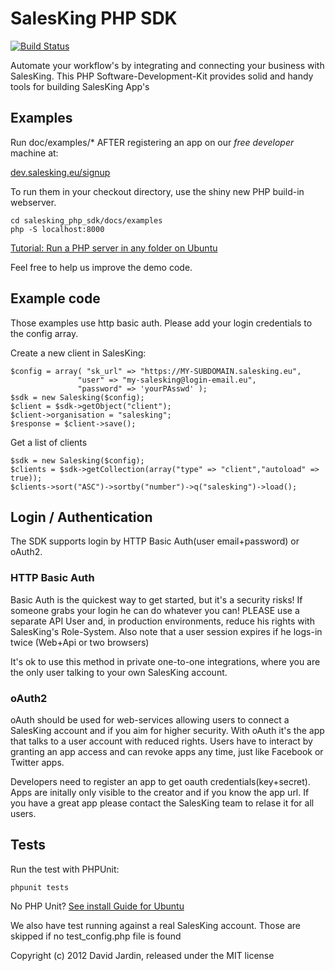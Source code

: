 # SalesKing PHP SDK
[![Build Status](https://secure.travis-ci.org/salesking/salesking_php_sdk.png)](http://travis-ci.org/salesking/salesking_php_sdk)

Automate your workflow's by integrating and connecting your business with SalesKing.
This PHP Software-Development-Kit provides solid and handy tools for building
SalesKing App's

## Examples

Run doc/examples/* AFTER registering an app on our *free developer* machine at: 

[dev.salesking.eu/signup](https://www.dev.salesking.eu/signup/dev-gh)

To run them in your checkout directory, use the shiny new PHP build-in webserver.

    cd salesking_php_sdk/docs/examples
    php -S localhost:8000

[Tutorial: Run a PHP server in any folder on Ubuntu](http://dev.blog.salesking.eu/coding/run-php-webserver-in-any-directory-on-ubuntu/)

Feel free to help us improve the demo code.

## Example code

Those examples use http basic auth. Please add your login credentials to the config array.

Create a new client in SalesKing:

    $config = array( "sk_url" => "https://MY-SUBDOMAIN.salesking.eu",
                   "user" => "my-salesking@login-email.eu",
                   "password" => 'yourPAsswd' );
    $sdk = new Salesking($config);
    $client = $sdk->getObject("client");
    $client->organisation = "salesking";
    $response = $client->save();

Get a list of clients

    $sdk = new Salesking($config);
    $clients = $sdk->getCollection(array("type" => "client","autoload" => true));
    $clients->sort("ASC")->sortby("number")->q("salesking")->load();


## Login / Authentication

The SDK supports login by HTTP Basic Auth(user email+password) or oAuth2.

### HTTP Basic Auth

Basic Auth is the quickest way to get started, but it's a security risks! If someone grabs your login he can do
whatever you can! PLEASE use a separate API User and, in production environments, reduce his rights with
SalesKing's Role-System. Also note that a user session expires if he logs-in twice (Web+Api or two browsers)

It's ok to use this method in private one-to-one integrations, where you are the only user talking to your own SalesKing
account.

### oAuth2

oAuth should be used for web-services allowing users to connect a SalesKing account and if you aim for higher
security. With oAuth it's the app that talks to a user account with reduced rights. Users have to interact by
granting an app access and can revoke apps any time, just like Facebook or Twitter apps.

Developers need to register an app to get oauth credentials(key+secret). Apps are initally only visible to the creator
and if you know the app url. If you have a great app please contact the SalesKing team to relase it for all users.


## Tests

Run the test with PHPUnit:

    phpunit tests

No PHP Unit? [See install Guide for Ubuntu](http://dev.blog.salesking.eu/coding/how-to-run-phpunit-tests-on-ubuntu/)

We also have test running against a real SalesKing account. Those are skipped if no test_config.php file is found


Copyright (c) 2012 David Jardin, released under the MIT license
